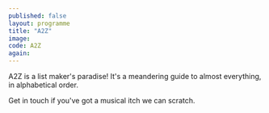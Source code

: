```yaml
---
published: false
layout: programme
title: "A2Z"
image:
code: A2Z
again:
---
```


A2Z is a list maker's paradise! It's a meandering guide to almost everything, in alphabetical order.

Get in touch if you've got a musical itch we can scratch.
